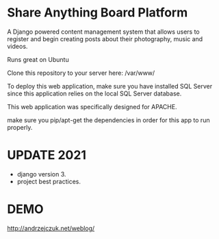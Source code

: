 Share Anything Board Platform
===========

A Django powered content management system that allows users to register and begin creating posts about their photography, music and videos.

Runs great on Ubuntu

Clone this repository to your server here:
/var/www/

To deploy this web application, make sure you have installed SQL Server since this application relies on the local SQL Server
database.

This web application was specifically designed for APACHE.

make sure you pip/apt-get the dependencies in order for this app to run properly.

UPDATE 2021
============
- django version 3.
- project best practices.


DEMO
====
http://andrzejczuk.net/weblog/
